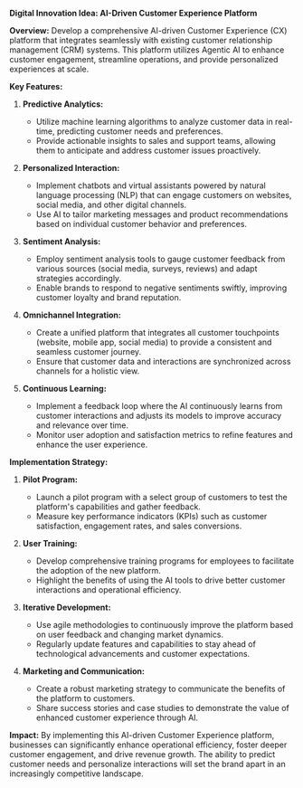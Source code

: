 **Digital Innovation Idea: AI-Driven Customer Experience Platform**

**Overview:**
Develop a comprehensive AI-driven Customer Experience (CX) platform that integrates seamlessly with existing customer relationship management (CRM) systems. This platform utilizes Agentic AI to enhance customer engagement, streamline operations, and provide personalized experiences at scale.

**Key Features:**

1. **Predictive Analytics:**
   - Utilize machine learning algorithms to analyze customer data in real-time, predicting customer needs and preferences.
   - Provide actionable insights to sales and support teams, allowing them to anticipate and address customer issues proactively.

2. **Personalized Interaction:**
   - Implement chatbots and virtual assistants powered by natural language processing (NLP) that can engage customers on websites, social media, and other digital channels.
   - Use AI to tailor marketing messages and product recommendations based on individual customer behavior and preferences.

3. **Sentiment Analysis:**
   - Employ sentiment analysis tools to gauge customer feedback from various sources (social media, surveys, reviews) and adapt strategies accordingly.
   - Enable brands to respond to negative sentiments swiftly, improving customer loyalty and brand reputation.

4. **Omnichannel Integration:**
   - Create a unified platform that integrates all customer touchpoints (website, mobile app, social media) to provide a consistent and seamless customer journey.
   - Ensure that customer data and interactions are synchronized across channels for a holistic view.

5. **Continuous Learning:**
   - Implement a feedback loop where the AI continuously learns from customer interactions and adjusts its models to improve accuracy and relevance over time.
   - Monitor user adoption and satisfaction metrics to refine features and enhance the user experience.

**Implementation Strategy:**

1. **Pilot Program:**
   - Launch a pilot program with a select group of customers to test the platform's capabilities and gather feedback.
   - Measure key performance indicators (KPIs) such as customer satisfaction, engagement rates, and sales conversions.

2. **User Training:**
   - Develop comprehensive training programs for employees to facilitate the adoption of the new platform.
   - Highlight the benefits of using the AI tools to drive better customer interactions and operational efficiency.

3. **Iterative Development:**
   - Use agile methodologies to continuously improve the platform based on user feedback and changing market dynamics.
   - Regularly update features and capabilities to stay ahead of technological advancements and customer expectations.

4. **Marketing and Communication:**
   - Create a robust marketing strategy to communicate the benefits of the platform to customers.
   - Share success stories and case studies to demonstrate the value of enhanced customer experience through AI.

**Impact:**
By implementing this AI-driven Customer Experience platform, businesses can significantly enhance operational efficiency, foster deeper customer engagement, and drive revenue growth. The ability to predict customer needs and personalize interactions will set the brand apart in an increasingly competitive landscape.